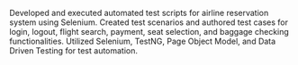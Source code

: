  Developed and executed automated test scripts for airline reservation system using Selenium.
 Created test scenarios and authored test cases for login, logout, flight search, payment, seat selection, and baggage checking functionalities.
 Utilized Selenium, TestNG, Page Object Model, and Data Driven Testing for test automation.

